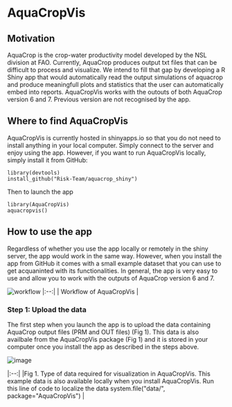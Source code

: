 # AquaCropVis

## Motivation
AquaCrop is the crop-water productivity model developed by the NSL division at FAO. Currently, AquaCrop produces output txt files that can be difficult to process and visualize. We intend to fill that gap by developing a R Shiny app that would automatically read the output simulations of aquacrop and produce meaningfull plots and statistics that the user can automatically embed into reports. 
AquaCropVis works with the outouts of both AquaCrop version 6 and 7. Previous version are not recognised by the app. 

## Where to find AquaCropVis

AquaCropVis is currently hosted in shinyapps.io so that you do not need to install anything in your local computer. Simply connect to the server and enjoy using the app. However, if you want to run AquaCropVis locally, simply install it from GitHub:

```
library(devtools)
install_github("Risk-Team/aquacrop_shiny")
```
  
Then to launch the app
  
```
library(AquaCropVis)
aquacropvis()
```
## How to use the app

Regardless of whether you use the app locally or remotely in the shiny server, the app would work in the same way. However, when you install the app from GitHub it comes with a small example dataset that you can use to get acquaninted with its functionalities. In general, the app is very easy to use and allow you to work with the outputs of AquaCrop version 6 and 7. 

![workflow](https://user-images.githubusercontent.com/40058235/204907854-4cb0e6b5-6d20-4c73-8f71-5ead3dce22fc.png)
|:--:| 
| Workflow of AquaCropVis |

### Step 1: Upload the data

The first step when you launch the app is to upload the data containing AquaCrop output files (PRM and OUT files) (Fig 1). This data is also availbale from the AquaCropVis package (Fig 1) and it is stored in your computer once you install the app as described in the steps above.

![image](https://user-images.githubusercontent.com/40058235/204909982-e593638b-bf36-4525-b93c-94eac98e727b.png)

|:--:| 
|Fig 1. Type of data required for visualization in AquaCropVis. This example data is also available locally when you install AquaCropVis. Run this line of code to localize the data system.file("data/", package="AquaCropVis")    |



